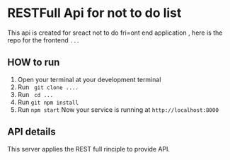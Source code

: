 # RESTFull Api for not to do list
This api is created for sreact not to do fri=ont end application , here is the repo for the frontend `...`
## HOW to run
1. Open your terminal at your development terminal
2. Run ` git clone ....`
3. Run ` cd ...`
4. Run `git npm install`
5. Run `npm start`
 Now your service is running at `http://localhost:8000`
 ## API details
 This server applies the REST full rinciple to provide API.
 